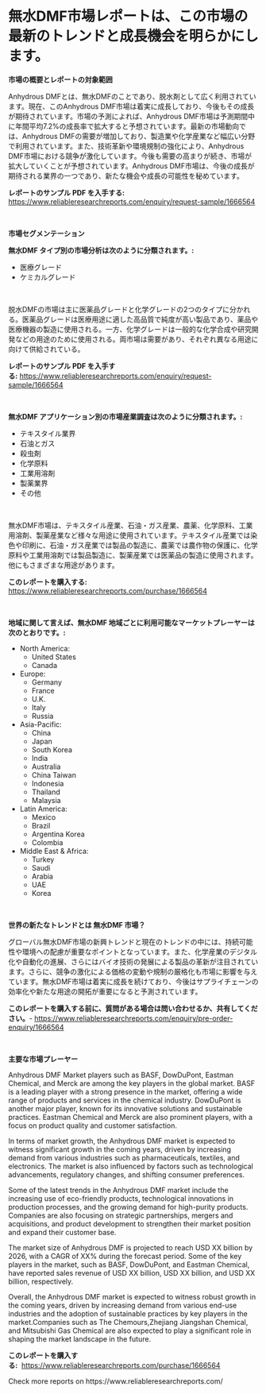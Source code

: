 <p><h1>無水DMF市場レポートは、この市場の最新のトレンドと成長機会を明らかにします。</h1></p><p><strong>市場の概要とレポートの対象範囲</strong></p>
<p><p>Anhydrous DMFとは、無水DMFのことであり、脱水剤として広く利用されています。現在、このAnhydrous DMF市場は着実に成長しており、今後もその成長が期待されています。市場の予測によれば、Anhydrous DMF市場は予測期間中に年間平均7.2%の成長率で拡大すると予想されています。最新の市場動向では、Anhydrous DMFの需要が増加しており、製造業や化学産業など幅広い分野で利用されています。また、技術革新や環境規制の強化により、Anhydrous DMF市場における競争が激化しています。今後も需要の高まりが続き、市場が拡大していくことが予想されています。Anhydrous DMF市場は、今後の成長が期待される業界の一つであり、新たな機会や成長の可能性を秘めています。</p></p>
<p><strong>レポートのサンプル PDF を入手する:</strong> <a href="https://www.reliableresearchreports.com/enquiry/request-sample/1666564">https://www.reliableresearchreports.com/enquiry/request-sample/1666564</a></p>
<p>&nbsp;</p>
<p><strong>市場セグメンテーション</strong></p>
<p><strong>無水DMF タイプ別の市場分析は次のように分類されます。:</strong></p>
<p><ul><li>医療グレード</li><li>ケミカルグレード</li></ul></p>
<p>&nbsp;</p>
<p><p>脱水DMFの市場は主に医薬品グレードと化学グレードの2つのタイプに分かれる。医薬品グレードは医療用途に適した高品質で純度が高い製品であり、薬品や医療機器の製造に使用される。一方、化学グレードは一般的な化学合成や研究開発などの用途のために使用される。両市場は需要があり、それぞれ異なる用途に向けて供給されている。</p></p>
<p><strong>レポートのサンプル PDF を入手する:</strong>&nbsp;<a href="https://www.reliableresearchreports.com/enquiry/request-sample/1666564">https://www.reliableresearchreports.com/enquiry/request-sample/1666564</a></p>
<p>&nbsp;</p>
<p><strong> 無水DMF アプリケーション別の市場産業調査は次のように分類されます。:</strong></p>
<p><ul><li>テキスタイル業界</li><li>石油とガス</li><li>殺虫剤</li><li>化学原料</li><li>工業用溶剤</li><li>製薬業界</li><li>その他</li></ul></p>
<p>&nbsp;</p>
<p><p>無水DMF市場は、テキスタイル産業、石油・ガス産業、農薬、化学原料、工業用溶剤、製薬産業など様々な用途に使用されています。テキスタイル産業では染色や印刷に、石油・ガス産業では製品の製造に、農薬では農作物の保護に、化学原料や工業用溶剤では製品製造に、製薬産業では医薬品の製造に使用されます。他にもさまざまな用途があります。</p></p>
<p><strong>このレポートを購入する:</strong>&nbsp; <a href="https://www.reliableresearchreports.com/purchase/1666564">https://www.reliableresearchreports.com/purchase/1666564</a></p>
<p>&nbsp;</p>
<p><strong>地域に関して言えば、無水DMF 地域ごとに利用可能なマーケットプレーヤーは次のとおりです。:</strong></p>
<p><ul>
    <li>
        North America:
        <ul>
            <li>United States</li>
            <li>Canada</li>
        </ul>
    </li>
    <li>
        Europe:
        <ul>
            <li>Germany</li>
            <li>France</li>
            <li>U.K.</li>
            <li>Italy</li>
            <li>Russia</li>
        </ul>
    </li>
    <li>
        Asia-Pacific:
        <ul>
            <li>China</li>
            <li>Japan</li>
            <li>South Korea</li>
            <li>India</li>
            <li>Australia</li>
            <li>China Taiwan</li>
            <li>Indonesia</li>
            <li>Thailand</li>
            <li>Malaysia</li>
        </ul>
    </li>
    <li>
        Latin America:
        <ul>
            <li>Mexico</li>
            <li>Brazil</li>
            <li>Argentina Korea</li>
            <li>Colombia</li>
        </ul>
    </li>
    <li>
        Middle East & Africa:
        <ul>
            <li>Turkey</li>
            <li>Saudi</li>
            <li>Arabia</li>
            <li>UAE</li>
            <li>Korea</li>
        </ul>
    </li>
    </ul></p>
<p>&nbsp;</p>
<p><strong>世界の新たなトレンドとは 無水DMF 市場？</strong></p>
<p><p>グローバル無水DMF市場の新興トレンドと現在のトレンドの中には、持続可能性や環境への配慮が重要なポイントとなっています。また、化学産業のデジタル化や自動化の進展、さらにはバイオ技術の発展による製品の革新が注目されています。さらに、競争の激化による価格の変動や規制の厳格化も市場に影響を与えています。無水DMF市場は着実に成長を続けており、今後はサプライチェーンの効率化や新たな用途の開拓が重要になると予測されています。</p></p>
<p><strong>このレポートを購入する前に、質問がある場合は問い合わせるか、共有してください。</strong>- <a href="https://www.reliableresearchreports.com/enquiry/pre-order-enquiry/1666564">https://www.reliableresearchreports.com/enquiry/pre-order-enquiry/1666564</a></p>
<p>&nbsp;</p>
<p><strong>主要な市場プレーヤー</strong></p>
<p><p>Anhydrous DMF Market players such as BASF, DowDuPont, Eastman Chemical, and Merck are among the key players in the global market. BASF is a leading player with a strong presence in the market, offering a wide range of products and services in the chemical industry. DowDuPont is another major player, known for its innovative solutions and sustainable practices. Eastman Chemical and Merck are also prominent players, with a focus on product quality and customer satisfaction.</p><p>In terms of market growth, the Anhydrous DMF market is expected to witness significant growth in the coming years, driven by increasing demand from various industries such as pharmaceuticals, textiles, and electronics. The market is also influenced by factors such as technological advancements, regulatory changes, and shifting consumer preferences.</p><p>Some of the latest trends in the Anhydrous DMF market include the increasing use of eco-friendly products, technological innovations in production processes, and the growing demand for high-purity products. Companies are also focusing on strategic partnerships, mergers and acquisitions, and product development to strengthen their market position and expand their customer base.</p><p>The market size of Anhydrous DMF is projected to reach USD XX billion by 2026, with a CAGR of XX% during the forecast period. Some of the key players in the market, such as BASF, DowDuPont, and Eastman Chemical, have reported sales revenue of USD XX billion, USD XX billion, and USD XX billion, respectively.</p><p>Overall, the Anhydrous DMF market is expected to witness robust growth in the coming years, driven by increasing demand from various end-use industries and the adoption of sustainable practices by key players in the market.Companies such as The Chemours,Zhejiang Jiangshan Chemical, and Mitsubishi Gas Chemical are also expected to play a significant role in shaping the market landscape in the future.</p></p>
<p><strong>このレポートを購入する:</strong>&nbsp;&nbsp;<a href="https://www.reliableresearchreports.com/purchase/1666564">https://www.reliableresearchreports.com/purchase/1666564</a></p>
<p>Check more reports on https://www.reliableresearchreports.com/</p>